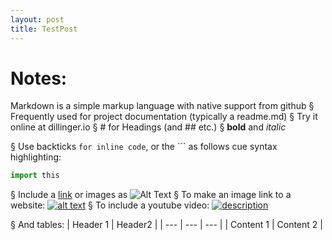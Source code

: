 ```yaml
---
layout: post
title: TestPost
---
```



# Notes:

Markdown is a simple markup language with native
support from github
§ Frequently used for project documentation (typically a
readme.md)
§ Try it online at dillinger.io
§ # for Headings (and ## etc.)
§ **bold** and *italic*

§ Use backticks `for inline code`, or the ``` as follows cue
syntax highlighting:
``` python
import this
```
§ Include a [link](https://i.guim.co.uk/img/static/sys-images/Guardian/Pix/pictures/2014/1/20/1390229376041/1773f12e-7ddc-4f65-ae31-ef0fbba4f4d4-620x372.png?width=300&quality=45&auto=format&fit=max&dpr=2&s=23c02f3059ad62faf973df2ede8608f1) or images as
![Alt Text](https://i.guim.co.uk/img/static/sys-images/Guardian/Pix/pictures/2014/1/20/1390229376041/1773f12e-7ddc-4f65-ae31-ef0fbba4f4d4-620x372.png?width=300&quality=45&auto=format&fit=max&dpr=2&s=23c02f3059ad62faf973df2ede8608f1)
§ To make an image link to a website: [![alt
text](https://i.guim.co.uk/img/static/sys-images/Guardian/Pix/pictures/2014/1/20/1390229376041/1773f12e-7ddc-4f65-ae31-ef0fbba4f4d4-620x372.png?width=300&quality=45&auto=format&fit=max&dpr=2&s=23c02f3059ad62faf973df2ede8608f1)](https://i.guim.co.uk/img/static/sys-images/Guardian/Pix/pictures/2014/1/20/1390229376041/1773f12e-7ddc-4f65-ae31-ef0fbba4f4d4-620x372.png?width=300&quality=45&auto=format&fit=max&dpr=2&s=23c02f3059ad62faf973df2ede8608f1)
§ To include a youtube video:
[![description](https://www.youtube.com/watch?v=dQw4w9WgXcQ/0.jpg)](https://www.youtube.com/watch?v=dQw4w9WgXcQ)

§ And tables:
| Header 1 | Header2 |
| --- | --- | --- |
| Content 1 | Content 2 | 
